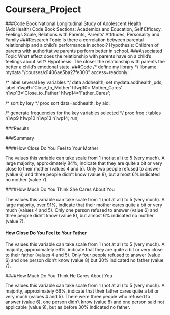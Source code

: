 # Coursera_Project
###Code Book
National Longitudinal Study of Adolescent Health (AddHealth)
Code Book Sections:
Academics and Education, Self Efficacy, Feelings Scale, Relations with Parents,
Parents’ Attitudes, Personality and Family
###Research Topic
	Is there a correlation between parental relationship and a child’s performance in school?
Hypothesis:  Children of parents with authoritative parents perform better in school.
###Associated Topic
	What effect does the relationship with parents have on a child’s feelings about self?
Hypothesis:  The closer the relationship with parents the better a child’s emotional state.
###Code
/*  define my library  */
libname mydata "/courses/d1406ae5ba27fe300" access=readonly;

/*  label several key variables  */
data addhealth;
set mydata.addhealth_pds;
label        h1wp9='Close_to_Mother'   h1wp10='Mother_Cares'   h1wp13='Close_to_Father'   h1wp14='Father_Cares';

/*  sort by key  */
proc sort data=addhealth;
                 by aid;

/*  generate frequencies for the key variables selected  */
proc freq ;
tables      h1wp9   h1wp10   h1wp13   h1wp14;
run;
 
###Results
 

###Summary

####How Close Do You Feel to Your Mother

The values this variable can take scale from 1 (not at all) to 5 (very much). A large majority, approximately 84%, indicate that they are quite a bit or very close to their mother (values 4 and 5). Only two people refused to answer (value 6) and three people didn’t know (value 8), but almost 6% indicated no mother (value 7).

####How Much Do You Think She Cares About You

The values this variable can take scale from 1 (not at all) to 5 (very much). A large majority, over 91%, indicate that their mother cares quite a bit or very much (values 4 and 5). Only one person refused to answer (value 6) and three people didn’t know (value 8), but almost 6% indicated no mother (value 7).

#### How Close Do You Feel to Your Father

The values this variable can take scale from 1 (not at all) to 5 (very much). A majority, approximately 56%, indicate that they are quite a bit or very close to their father (values 4 and 5). Only four people refused to answer (value 6) and one person didn’t know (value 8) but 30% indicated no father (value 7).

####How Much Do You Think He Cares About You

The values this variable can take scale from 1 (not at all) to 5 (very much). A majority, approximately 66%, indicate that their father cares quite a bit or very much (values 4 and 5). There were three people who refused to answer (value 6), one person didn’t know (value 8) and one person said not applicable (value 9), but as before 30% indicated no father.

